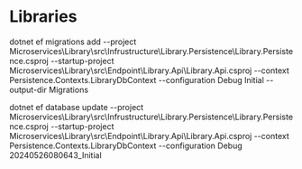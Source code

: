 # Libraries



dotnet ef migrations add --project Microservices\Library\src\Infrustructure\Library.Persistence\Library.Persistence.csproj --startup-project Microservices\Library\src\Endpoint\Library.Api\Library.Api.csproj --context Persistence.Contexts.LibraryDbContext --configuration Debug Initial --output-dir Migrations

dotnet ef database update --project Microservices\Library\src\Infrustructure\Library.Persistence\Library.Persistence.csproj --startup-project Microservices\Library\src\Endpoint\Library.Api\Library.Api.csproj --context Persistence.Contexts.LibraryDbContext --configuration Debug 20240526080643_Initial



